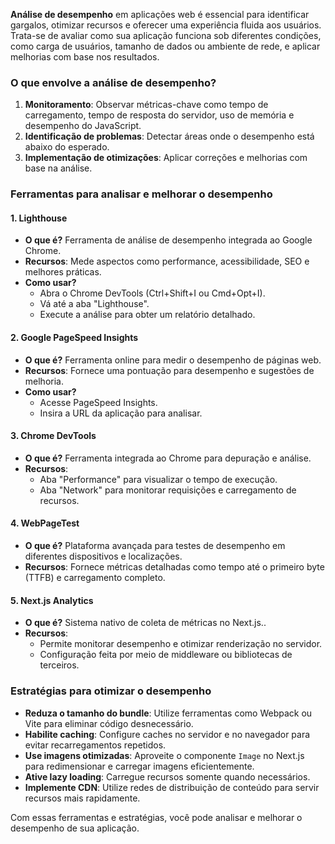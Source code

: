 **Análise de desempenho** em aplicações web é essencial para identificar gargalos, otimizar recursos e oferecer uma experiência fluida aos usuários. Trata-se de avaliar como sua aplicação funciona sob diferentes condições, como carga de usuários, tamanho de dados ou ambiente de rede, e aplicar melhorias com base nos resultados.

### **O que envolve a análise de desempenho?**

1. **Monitoramento**: Observar métricas-chave como tempo de carregamento, tempo de resposta do servidor, uso de memória e desempenho do JavaScript.
2. **Identificação de problemas**: Detectar áreas onde o desempenho está abaixo do esperado.
3. **Implementação de otimizações**: Aplicar correções e melhorias com base na análise.

### **Ferramentas para analisar e melhorar o desempenho**

#### **1. Lighthouse**

- **O que é?** Ferramenta de análise de desempenho integrada ao Google Chrome.
- **Recursos**: Mede aspectos como performance, acessibilidade, SEO e melhores práticas.
- **Como usar?**
    - Abra o Chrome DevTools (Ctrl+Shift+I ou Cmd+Opt+I).
    - Vá até a aba "Lighthouse".
    - Execute a análise para obter um relatório detalhado.

#### **2. Google PageSpeed Insights**

- **O que é?** Ferramenta online para medir o desempenho de páginas web.
- **Recursos**: Fornece uma pontuação para desempenho e sugestões de melhoria.
- **Como usar?**
    - Acesse PageSpeed Insights.
    - Insira a URL da aplicação para analisar.

#### **3. Chrome DevTools**

- **O que é?** Ferramenta integrada ao Chrome para depuração e análise.
- **Recursos**:
    - Aba "Performance" para visualizar o tempo de execução.
    - Aba "Network" para monitorar requisições e carregamento de recursos.

#### **4. WebPageTest**

- **O que é?** Plataforma avançada para testes de desempenho em diferentes dispositivos e localizações.
- **Recursos**: Fornece métricas detalhadas como tempo até o primeiro byte (TTFB) e carregamento completo.

#### **5. Next.js Analytics**

- **O que é?** Sistema nativo de coleta de métricas no Next.js..
- **Recursos**:
    - Permite monitorar desempenho e otimizar renderização no servidor.
    - Configuração feita por meio de middleware ou bibliotecas de terceiros.

### **Estratégias para otimizar o desempenho**

- **Reduza o tamanho do bundle**: Utilize ferramentas como Webpack ou Vite para eliminar código desnecessário.
- **Habilite caching**: Configure caches no servidor e no navegador para evitar recarregamentos repetidos.
- **Use imagens otimizadas**: Aproveite o componente `Image` no Next.js para redimensionar e carregar imagens eficientemente.
- **Ative lazy loading**: Carregue recursos somente quando necessários.
- **Implemente CDN**: Utilize redes de distribuição de conteúdo para servir recursos mais rapidamente.

Com essas ferramentas e estratégias, você pode analisar e melhorar o desempenho de sua aplicação.


